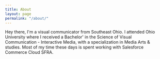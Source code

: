 ```yaml
---
title: About
layout: page
permalink: "/about/"
---
```


<section id="about">
    <p>Hey there, I'm a visual communicator from Southeast Ohio. I attended Ohio University where I received a Bachelor' in the Science of Visual Communication - Interactive Media, with a specialization in Media Arts &amp; studies. Most of my time these days is spent working with Salesforce Commerce Cloud SFRA.</p>
</section>